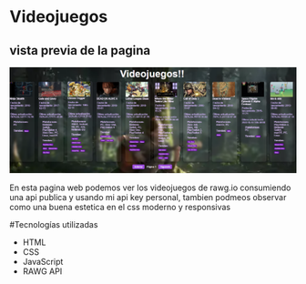 # Videojuegos
## vista previa de la pagina

<p align="center">
  <img src="./Videojuegos.png" alt="Vista previa de la página" width="600"/>
</p>

En esta pagina web podemos ver los videojuegos de rawg.io consumiendo una api publica y usando mi api key personal, tambien podmeos observar como una buena estetica en el css moderno y responsivas

#Tecnologías utilizadas

- HTML
- CSS
- JavaScript
- RAWG API

